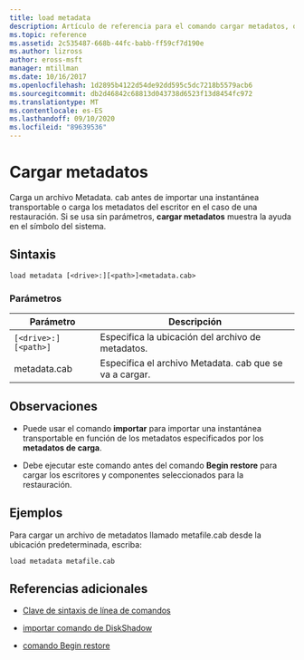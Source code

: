 ```yaml
---
title: load metadata
description: Artículo de referencia para el comando cargar metadatos, que carga un archivo Metadata. cab antes de importar una instantánea transportable o carga los metadatos del escritor en el caso de una restauración.
ms.topic: reference
ms.assetid: 2c535487-668b-44fc-babb-ff59cf7d190e
ms.author: lizross
author: eross-msft
manager: mtillman
ms.date: 10/16/2017
ms.openlocfilehash: 1d2895b4122d54de92dd595c5dc7218b5579acb6
ms.sourcegitcommit: db2d46842c68813d043738d6523f13d8454fc972
ms.translationtype: MT
ms.contentlocale: es-ES
ms.lasthandoff: 09/10/2020
ms.locfileid: "89639536"
---
```

# <a name="load-metadata"></a>Cargar metadatos

Carga un archivo Metadata. cab antes de importar una instantánea transportable o carga los metadatos del escritor en el caso de una restauración. Si se usa sin parámetros, **cargar metadatos** muestra la ayuda en el símbolo del sistema.

## <a name="syntax"></a>Sintaxis

```
load metadata [<drive>:][<path>]<metadata.cab>
```

### <a name="parameters"></a>Parámetros

| Parámetro | Descripción |
| --------- | ----------- |
| `[<drive>:][<path>]` | Especifica la ubicación del archivo de metadatos. |
| metadata.cab | Especifica el archivo Metadata. cab que se va a cargar. |

## <a name="remarks"></a>Observaciones

- Puede usar el comando **importar** para importar una instantánea transportable en función de los metadatos especificados por los **metadatos de carga**.

- Debe ejecutar este comando antes del comando **Begin restore** para cargar los escritores y componentes seleccionados para la restauración.

## <a name="examples"></a>Ejemplos

Para cargar un archivo de metadatos llamado metafile.cab desde la ubicación predeterminada, escriba:

```
load metadata metafile.cab
```

## <a name="additional-references"></a>Referencias adicionales

- [Clave de sintaxis de línea de comandos](command-line-syntax-key.md)

- [importar comando de DiskShadow](import.md)

- [comando Begin restore](begin-restore.md)
